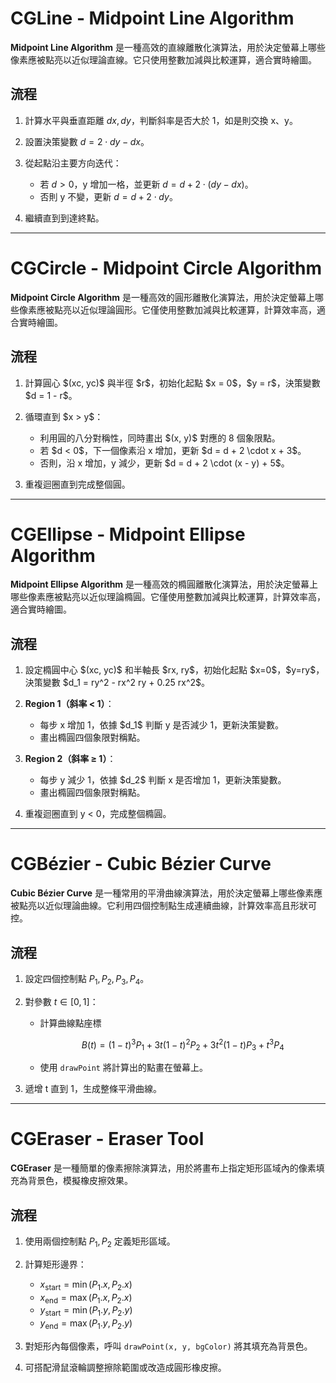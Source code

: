 # CGLine - Midpoint Line Algorithm
**Midpoint Line Algorithm** 是一種高效的直線離散化演算法，用於決定螢幕上哪些像素應被點亮以近似理論直線。它只使用整數加減與比較運算，適合實時繪圖。

## 流程

1. 計算水平與垂直距離 $dx, dy$，判斷斜率是否大於 1，如是則交換 x、y。
2. 設置決策變數 $d = 2 \cdot dy - dx$。
3. 從起點沿主要方向迭代：

   * 若 $d > 0$，y 增加一格，並更新 $d = d + 2 \cdot (dy - dx)$。
   * 否則 y 不變，更新 $d = d + 2 \cdot dy$。
4. 繼續直到到達終點。

---

# CGCircle - Midpoint Circle Algorithm
**Midpoint Circle Algorithm** 是一種高效的圓形離散化演算法，用於決定螢幕上哪些像素應被點亮以近似理論圓形。它僅使用整數加減與比較運算，計算效率高，適合實時繪圖。

## 流程

1. 計算圓心 \$(xc, yc)\$ 與半徑 \$r\$，初始化起點 \$x = 0\$，\$y = r\$，決策變數 \$d = 1 - r\$。

2. 循環直到 \$x > y\$：

   * 利用圓的八分對稱性，同時畫出 \$(x, y)\$ 對應的 8 個象限點。
   * 若 \$d < 0\$，下一個像素沿 x 增加，更新 \$d = d + 2 \cdot x + 3\$。
   * 否則，沿 x 增加，y 減少，更新 \$d = d + 2 \cdot (x - y) + 5\$。

3. 重複迴圈直到完成整個圓。

---

# CGEllipse - Midpoint Ellipse Algorithm

**Midpoint Ellipse Algorithm** 是一種高效的橢圓離散化演算法，用於決定螢幕上哪些像素應被點亮以近似理論橢圓。它僅使用整數加減與比較運算，計算效率高，適合實時繪圖。

## 流程

1. 設定橢圓中心 \$(xc, yc)\$ 和半軸長 \$rx, ry\$，初始化起點 \$x=0\$，\$y=ry\$，決策變數 \$d\_1 = ry^2 - rx^2 ry + 0.25 rx^2\$。
2. **Region 1（斜率 < 1）**：

   * 每步 x 增加 1，依據 \$d\_1\$ 判斷 y 是否減少 1，更新決策變數。
   * 畫出橢圓四個象限對稱點。
3. **Region 2（斜率 ≥ 1）**：

   * 每步 y 減少 1，依據 \$d\_2\$ 判斷 x 是否增加 1，更新決策變數。
   * 畫出橢圓四個象限對稱點。
4. 重複迴圈直到 y < 0，完成整個橢圓。

---

# CGBézier - Cubic Bézier Curve

**Cubic Bézier Curve** 是一種常用的平滑曲線演算法，用於決定螢幕上哪些像素應被點亮以近似理論曲線。它利用四個控制點生成連續曲線，計算效率高且形狀可控。

## 流程

1. 設定四個控制點 $P_1, P_2, P_3, P_4$。
2. 對參數 $t \in [0,1]$：

   * 計算曲線點座標

     $$
     B(t) = (1-t)^3 P_1 + 3t(1-t)^2 P_2 + 3t^2(1-t) P_3 + t^3 P_4
     $$
   * 使用 `drawPoint` 將計算出的點畫在螢幕上。
3. 遞增 t 直到 1，生成整條平滑曲線。

---

# CGEraser - Eraser Tool

**CGEraser** 是一種簡單的像素擦除演算法，用於將畫布上指定矩形區域內的像素填充為背景色，模擬橡皮擦效果。

## 流程

1. 使用兩個控制點 $P_1, P_2$ 定義矩形區域。
2. 計算矩形邊界：

   * $x_{\text{start}} = \min(P_1.x, P_2.x)$
   * $x_{\text{end}} = \max(P_1.x, P_2.x)$
   * $y_{\text{start}} = \min(P_1.y, P_2.y)$
   * $y_{\text{end}} = \max(P_1.y, P_2.y)$
3. 對矩形內每個像素，呼叫 `drawPoint(x, y, bgColor)` 將其填充為背景色。
4. 可搭配滑鼠滾輪調整擦除範圍或改造成圓形橡皮擦。
